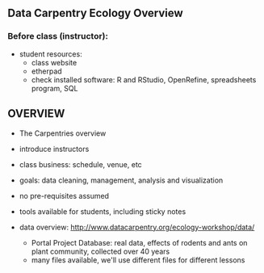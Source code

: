 ## Data Carpentry Ecology Overview

### Before class (instructor):
* student resources:
	* class website
	* etherpad
	* check installed software: R and RStudio, OpenRefine, spreadsheets program, SQL

## OVERVIEW

* The Carpentries overview
* introduce instructors
* class business: schedule, venue, etc
* goals: data cleaning, management, analysis and visualization
* no pre-requisites assumed
* tools available for students, including sticky notes

* data overview: http://www.datacarpentry.org/ecology-workshop/data/
	* Portal Project Database: real data, effects of rodents and ants on plant community,  collected over 40 years
	* many files available, we'll use different files for different lessons

